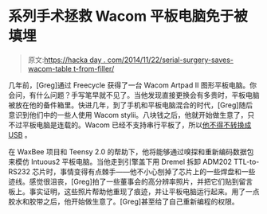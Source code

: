 # 系列手术拯救 Wacom 平板电脑免于被填埋

> 原文:[https://hacka day . com/2014/11/22/serial-surgery-saves-wacom-table t-from-filler/](https://hackaday.com/2014/11/22/serial-surgery-saves-wacom-tablet-from-landfill/)

几年前，[Greg]通过 Freecycle 获得了一台 Wacom Artpad II 图形平板电脑。你会问，有什么问题？手写笔早就不见了。当他发现直接更换会有多贵时，平板电脑被放在他的备件箱里。快进几年，到了手机和平板电脑混合的时代，[Greg]随后意识到他们中的一些人使用 Wacom stylii。八块钱之后，他就开始做生意了，只不过平板电脑是连载的。Wacom 已经不支持串行平板了，所以[他不得不转换成 USB](http://greg-kennedy.com/wordpress/2014/11/19/wacom-artpad-ii-kt-0405-r-to-usb/) 。

在 WaxBee 项目和 Teensy 2.0 的帮助下，他将能够通过嗅探和重新编码数据包来模仿 Intuous2 平板电脑。当他走到引擎盖下用 Dremel 拆卸 ADM202 TTL-to-RS232 芯片时，事情变得有点棘手——他不小心刨掉了芯片上的一些焊盘和一些迹线。感觉很沮丧，[Greg]拍了一些董事会的高分辨率照片，并把它们贴到留言板上。事实证明，这些照片帮助他重现了痕迹，并让平板电脑运行起来。用了一点胶水和胶带之后，他开始做生意了。[Greg]甚至给了自己重新编程的权限。